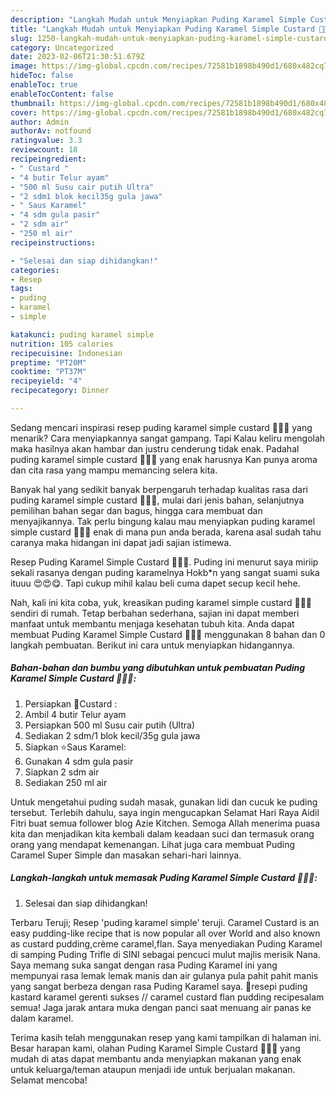```yaml
---
description: "Langkah Mudah untuk Menyiapkan Puding Karamel Simple Custard 🍮😍🍮 Anti Gagal"
title: "Langkah Mudah untuk Menyiapkan Puding Karamel Simple Custard 🍮😍🍮 Anti Gagal"
slug: 1250-langkah-mudah-untuk-menyiapkan-puding-karamel-simple-custard-anti-gagal
category: Uncategorized
date: 2023-02-06T21:30:51.679Z
image: https://img-global.cpcdn.com/recipes/72581b1898b490d1/680x482cq70/puding-karamel-simple-custard-foto-resep-utama.jpg
hideToc: false
enableToc: true
enableTocContent: false
thumbnail: https://img-global.cpcdn.com/recipes/72581b1898b490d1/680x482cq70/puding-karamel-simple-custard-foto-resep-utama.jpg
cover: https://img-global.cpcdn.com/recipes/72581b1898b490d1/680x482cq70/puding-karamel-simple-custard-foto-resep-utama.jpg
author: Admin
authorAv: notfound
ratingvalue: 3.3
reviewcount: 18
recipeingredient:
- " Custard "
- "4 butir Telur ayam"
- "500 ml Susu cair putih Ultra"
- "2 sdm1 blok kecil35g gula jawa"
- " Saus Karamel"
- "4 sdm gula pasir"
- "2 sdm air"
- "250 ml air"
recipeinstructions:

- "Selesai dan siap dihidangkan!"
categories:
- Resep
tags:
- puding
- karamel
- simple

katakunci: puding karamel simple 
nutrition: 105 calories
recipecuisine: Indonesian
preptime: "PT20M"
cooktime: "PT37M"
recipeyield: "4"
recipecategory: Dinner

---
```



Sedang mencari inspirasi resep puding karamel simple custard 🍮😍🍮 yang menarik? Cara menyiapkannya sangat gampang. Tapi Kalau keliru mengolah maka hasilnya akan hambar dan justru cenderung tidak enak. Padahal puding karamel simple custard 🍮😍🍮 yang enak harusnya Kan punya aroma dan cita rasa yang mampu memancing selera kita.


Banyak hal yang sedikit banyak berpengaruh terhadap kualitas rasa dari puding karamel simple custard 🍮😍🍮, mulai dari jenis bahan, selanjutnya pemilihan bahan segar dan bagus, hingga cara membuat dan menyajikannya. Tak perlu bingung kalau mau menyiapkan puding karamel simple custard 🍮😍🍮 enak di mana pun anda berada, karena asal sudah tahu caranya maka hidangan ini dapat jadi sajian istimewa.

Resep Puding Karamel Simple Custard 🍮😍🍮. Puding ini menurut saya miriip sekali rasanya dengan puding karamelnya Hokb*n yang sangat suami suka ituuu 😍😍😋. Tapi cukup mihil kalau beli cuma dapet secup kecil hehe.


Nah, kali ini kita coba, yuk, kreasikan puding karamel simple custard 🍮😍🍮 sendiri di rumah. Tetap berbahan sederhana, sajian ini dapat memberi manfaat untuk membantu menjaga kesehatan tubuh kita. Anda dapat membuat Puding Karamel Simple Custard 🍮😍🍮 menggunakan 8 bahan dan 0 langkah pembuatan. Berikut ini cara untuk menyiapkan hidangannya.

<!--inarticleads1-->

##### Bahan-bahan dan bumbu yang dibutuhkan untuk pembuatan Puding Karamel Simple Custard 🍮😍🍮:

1. Persiapkan  🍮Custard :
1. Ambil 4 butir Telur ayam
1. Persiapkan 500 ml Susu cair putih (Ultra)
1. Sediakan 2 sdm/1 blok kecil/35g gula jawa
1. Siapkan  ⭐Saus Karamel:
1. Gunakan 4 sdm gula pasir
1. Siapkan 2 sdm air
1. Sediakan 250 ml air


Untuk mengetahui puding sudah masak, gunakan lidi dan cucuk ke puding tersebut. Terlebih dahulu, saya ingin mengucapkan Selamat Hari Raya Aidil Fitri buat semua follower blog Azie Kitchen. Semoga Allah menerima puasa kita dan menjadikan kita kembali dalam keadaan suci dan termasuk orang orang yang mendapat kemenangan. Lihat juga cara membuat Puding Caramel Super Simple dan masakan sehari-hari lainnya. 

<!--inarticleads2-->

##### Langkah-langkah untuk memasak Puding Karamel Simple Custard 🍮😍🍮:


1. Selesai dan siap dihidangkan!

Terbaru Teruji; Resep &#39;puding karamel simple&#39; teruji. Caramel Custard is an easy pudding-like recipe that is now popular all over World and also known as custard pudding,crème caramel,flan. Saya menyediakan Puding Karamel di samping Puding Trifle di SINI sebagai pencuci mulut majlis merisik Nana. Saya memang suka sangat dengan rasa Puding Karamel ini yang mempunyai rasa lemak lemak manis dan air gulanya pula pahit pahit manis yang sangat berbeza dengan rasa Puding Karamel saya. 🍮resepi puding kastard karamel gerenti sukses // caramel custard flan pudding recipesalam semua! Jaga jarak antara muka dengan panci saat menuang air panas ke dalam karamel. 

Terima kasih telah menggunakan resep yang kami tampilkan di halaman ini. Besar harapan kami, olahan Puding Karamel Simple Custard 🍮😍🍮 yang mudah di atas dapat membantu anda menyiapkan makanan yang enak untuk keluarga/teman ataupun menjadi ide untuk berjualan makanan. Selamat mencoba!
